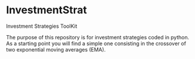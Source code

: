 # InvestmentStrat
Investment Strategies ToolKit

The purpose of this repository is for investment strategies coded in python. 
As a starting point you will find a simple one consisting in the crossover of two exponential moving averages (EMA).
